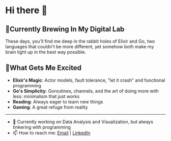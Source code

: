 # Hi there 👋

## 🧪Currently Brewing In My Digital Lab
These days, you'll find me deep in the rabbit holes of Elixir and Go, two languages that couldn't be more different, yet somehow both make my brain light up in the best way possible.

## 🎯What Gets Me Excited

- **Elixir's Magic**: Actor models, fault tolerance, "let it crash" and functional programming
- **Go's Simplicity**: Goroutines, channels, and the art of doing more with less: minimalism that just works
- **Reading**: Always eager to learn new things
- **Gaming**: A great refuge from reality
  
---

- 🔭 Currently working on Data Analysis and Visualization, but always tinkering with programming
- 📫 How to reach me: [Email](mailto:gavasc@proton.me) | [LinkedIn](https://www.linkedin.com/in/gavasc/?locale=en_US)

<!--
**gavasc/gavasc** is a ✨ _special_ ✨ repository because its `README.md` (this file) appears on your GitHub profile.

Here are some ideas to get you started:

- 🔭 I’m currently working on ...
- 🌱 I’m currently learning ...
- 👯 I’m looking to collaborate on ...
- 🤔 I’m looking for help with ...
- 💬 Ask me about ...
- 📫 How to reach me: ...
- 😄 Pronouns: ...
- ⚡ Fun fact: ...
-->
